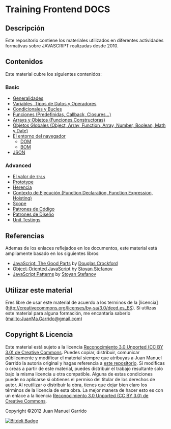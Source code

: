 # Training Frontend DOCS #

## Descripción ##

Este repositorio contiene los materiales utilizados en diferentes actividades formativas sobre JAVASCRIPT realizadas desde 2010.

## Contenidos ##

Este material cubre los siguientes contenidos:

### Basic 

- [Generalidades](https://github.com/juanmaguitar/training-frontend-docs/tree/master/generalidades)
- [Variables, Tipos de Datos y Operadores](https://github.com/juanmaguitar/training-frontend-docs/tree/master/variable_tipos_datos_operadores)
- [Condicionales y Bucles](https://github.com/juanmaguitar/training-frontend-docs/tree/master/condiciones_bucles)
- [Funciones (Predefinidas, Callback, Closures...)](https://github.com/juanmaguitar/training-frontend-docs/tree/master/funciones)
- [Arrays y Objetos (Funciones Constructoras)](https://github.com/juanmaguitar/training-frontend-docs/tree/master/objetos)
- [Objetos Globales (Object, Array, Function, Array, Number, Boolean, Math y Date)](https://github.com/juanmaguitar/training-frontend-docs/tree/master/objetos_globales)
- [El entorno del navegador](https://github.com/juanmaguitar/training-frontend-docs/tree/master/entorno_navegador)
    -  [DOM](https://github.com/juanmaguitar/training-frontend-docs/tree/master/entorno_navegador/DOM)
    -  [BOM](https://github.com/juanmaguitar/training-frontend-docs/tree/master/entorno_navegador/BOM)
- [JSON](https://github.com/juanmaguitar/training-frontend-docs/tree/master/JSON)


### Advanced

- [El valor de `this`](https://github.com/juanmaguitar/training-frontend-docs/tree/master/this)
- [Prototype](https://github.com/juanmaguitar/training-frontend-docs/tree/master/prototype)
- [Herencia](https://github.com/juanmaguitar/training-frontend-docs/tree/master/herencia)
- [Contexto de Ejecución (Function Declaration, Function Expression, Hoisting)](https://github.com/juanmaguitar/training-frontend-docs/tree/master/contexto_ejecucion)
- [Scope](https://github.com/juanmaguitar/training-frontend-docs/tree/master/scope)
- [Patrones de Código](https://github.com/juanmaguitar/training-frontend-docs/tree/master/patrones_codigo)
- [Patrones de Diseño](https://github.com/juanmaguitar/training-frontend-docs/tree/master/patrones_diseno)
- [Unit Testings](https://github.com/juanmaguitar/training-frontend-docs/tree/master/unit_testings)

## Referencias ##

Ademas de los enlaces reflejados en los documentos, este material está ampliamente basado en los siguientes libros:

- [JavaScript: The Good Parts](http://www.amazon.com/dp/0596517742) by [Douglas Crockford](http://www.crockford.com/)
- [Object-Oriented JavaScript](http://www.amazon.com/dp/1847194141) by [Stoyan Stefanov](https://twitter.com/stoyanstefanov)
- [JavaScript Patterns](http://www.amazon.com/dp/0596806752) by [Stoyan Stefanov](https://twitter.com/stoyanstefanov)

## Utilizar este material ##

Eres libre de usar este material de acuerdo a los terminos de la [licencia]
(http://creativecommons.org/licenses/by-sa/3.0/deed.es_ES). Si utilizas este material
para alguna formación, me encantaría saberlo (<mailto:JuanMa.Garrido@gmail.com>)

## Copyright & Licencia ##

Este material está sujeto a la licencia [Reconocimiento 3.0 Unported (CC BY 3.0) de Creative Commons](http://creativecommons.org/licenses/by-sa/3.0/deed.es_ES). Puedes copiar, distribuir, comunicar públicamente y modificar el material siempre que atribuyas a Juan Manuel Garrido la autoría original y hagas referencia a [este repositorio](https://github.com/juanmaguitar/training-frontend-docs). Si modificas o creas a partir de este material, puedes distribuir el trabajo resultante solo bajo la misma licencia u otra compatible. Alguna de estas condiciones puede no aplicarse si obtienes el permiso del titular de los derechos de autor.  Al reutilizar o distribuir la obra, tienes que dejar bien claro los términos de la licencia de esta obra. La mejor manera de hacer esto es con un enlace a la licencia [Reconocimiento 3.0 Unported (CC BY 3.0) de Creative Commons](http://creativecommons.org/licenses/by-sa/3.0/deed.es_ES).

Copyright &copy;2012 Juan Manuel Garrido



[![Bitdeli Badge](https://d2weczhvl823v0.cloudfront.net/juanmaguitar/training-frontend-docs/trend.png)](https://bitdeli.com/free "Bitdeli Badge")


